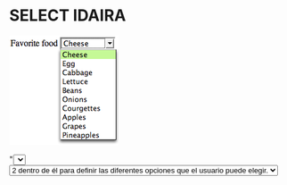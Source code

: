 # SELECT IDAIRA

![IMAGEN_SELECT](select.png)

"<select>" es una etiqueta de HTML que se utiliza para crear un menú desplegable en una página web. Este elemento permite al usuario seleccionar una opción de una lista predefinida de opciones. Cuando se usa "<select>", se incluyen una o más etiquetas "<option>2 dentro de él para definir las diferentes opciones que el usuario puede elegir.